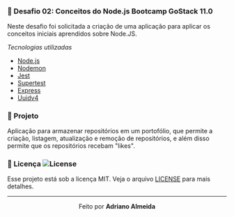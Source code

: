 <h4 align="center">
</h4>



<br>

### :rocket: Desafio 02: Conceitos do Node.js Bootcamp GoStack 11.0
Neste desafio foi solicitada a criação de uma aplicação para aplicar os conceitos iniciais aprendidos sobre Node.JS.

*Tecnologias utilizadas*

- [Node.js](https://nodejs.org/en/)
- [Nodemon](https://www.npmjs.com/package/nodemon)
- [Jest](https://www.npmjs.com/package/jest)
- [Supertest](https://www.npmjs.com/package/supertest)
- [Express](https://expressjs.com/pt-br/)
- [Uuidv4](https://www.npmjs.com/package/uuidv4)


### :muscle: Projeto

Aplicação para armazenar repositórios em um portofólio, que permite a criação, listagem, atualização e remoção de repositórios, e além disso permite que os repositórios recebam "likes".



### :memo: Licença  <img alt="License" src="https://img.shields.io/badge/license-MIT-red">


Esse projeto está sob a licença MIT. Veja o arquivo [LICENSE](LICENSE.md) para mais detalhes.

---

<p align="center">Feito  por <strong>Adriano Almeida</p>
